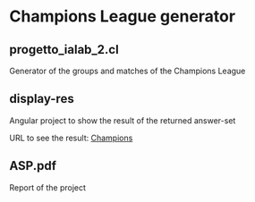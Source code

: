 # Champions League generator

## progetto_ialab_2.cl
Generator of the groups and matches of the Champions League

## display-res
Angular project to show the result of the returned answer-set

URL to see the result:
[Champions](https://champions-1819.web.app)

## ASP.pdf
Report of the project
